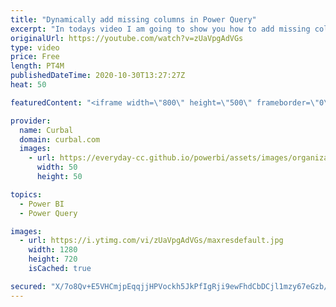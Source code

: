 ```yaml
---
title: "Dynamically add missing columns in Power Query"
excerpt: "In todays video I am going to show you how to add missing columns if they are missing in Power Query so your queries wont break.  Link to the resource: https://social.technet.microsoft.com/Forums/en-US/87affbc4-364f-470a-80ee-c35d32f1d331/is-there-a-way-to-add-a-column-only-if-it-doesnt-already-exist?forum=powerquery"
originalUrl: https://youtube.com/watch?v=zUaVpgAdVGs
type: video
price: Free
length: PT4M
publishedDateTime: 2020-10-30T13:27:27Z
heat: 50

featuredContent: "<iframe width=\"800\" height=\"500\" frameborder=\"0\" src=\"https://www.youtube.com/embed/zUaVpgAdVGs\" allow=\"accelerometer; autoplay; encrypted-media; gyroscope; picture-in-picture\" allowfullscreen></iframe>"

provider:
  name: Curbal
  domain: curbal.com
  images:
    - url: https://everyday-cc.github.io/powerbi/assets/images/organizations/curbal.com-50x50.jpg
      width: 50
      height: 50

topics:
  - Power BI
  - Power Query

images:
  - url: https://i.ytimg.com/vi/zUaVpgAdVGs/maxresdefault.jpg
    width: 1280
    height: 720
    isCached: true

secured: "X/7o8Qv+E5VHCmjpEqqjjHPVockh5JkPfIgRji9ewFhdCbDCjl1mzy67eGzb/bQB1RujQrqoSsjTf1KBPALj0h0JwjF74D4WvrZJqUWSirzCaL2oB3RDyJRi6Qk+9rlqaryi2nSUAUvvgBbbpi+fUKMUT3ZFv67TjQKAqKljFj2NsQti3Qx7PReigntFUuPBQxgQzWAXEnOYP3fCoV+jfNn8bVBHGARw3xGXhz8FHLQHtqk6P/rzA28v/XCV9YLwWlkzk1p5PczJlo69hk3Q06b4ZvlaEzrWvReVFsROuNBrVXKftDGCu+LVJ6SgGAZg3Ejts8luFvqNU/lisILgkKvTaPLLrQhR4QxWTzoudWhOVH+LOcfJhUPKhdiKsfkwP3dUM5f6T1EDPNbAuhiHrGwSECmjUmi7j9IhVxZyh1A=;L5VbLeT/bzG/QEIMPzt91Q=="
---
```


